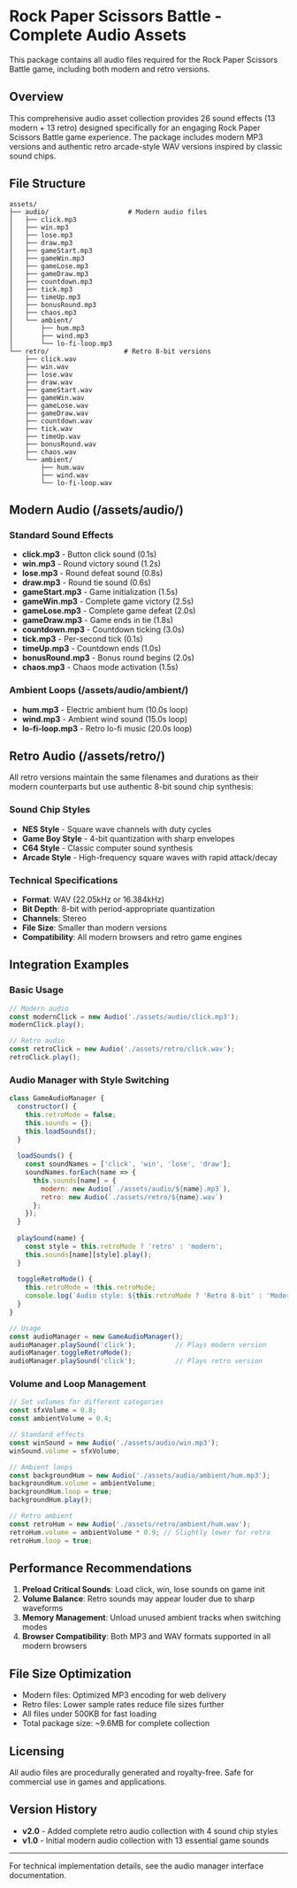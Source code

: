 # Rock Paper Scissors Battle - Complete Audio Assets

This package contains all audio files required for the Rock Paper Scissors Battle game, including both modern and retro versions.

## Overview

This comprehensive audio asset collection provides 26 sound effects (13 modern + 13 retro) designed specifically for an engaging Rock Paper Scissors Battle game experience. The package includes modern MP3 versions and authentic retro arcade-style WAV versions inspired by classic sound chips.

## File Structure

```
assets/
├── audio/                    # Modern audio files
│   ├── click.mp3
│   ├── win.mp3
│   ├── lose.mp3
│   ├── draw.mp3
│   ├── gameStart.mp3
│   ├── gameWin.mp3
│   ├── gameLose.mp3
│   ├── gameDraw.mp3
│   ├── countdown.mp3
│   ├── tick.mp3
│   ├── timeUp.mp3
│   ├── bonusRound.mp3
│   ├── chaos.mp3
│   └── ambient/
│       ├── hum.mp3
│       ├── wind.mp3
│       └── lo-fi-loop.mp3
└── retro/                   # Retro 8-bit versions
    ├── click.wav
    ├── win.wav
    ├── lose.wav
    ├── draw.wav
    ├── gameStart.wav
    ├── gameWin.wav
    ├── gameLose.wav
    ├── gameDraw.wav
    ├── countdown.wav
    ├── tick.wav
    ├── timeUp.wav
    ├── bonusRound.wav
    ├── chaos.wav
    └── ambient/
        ├── hum.wav
        ├── wind.wav
        └── lo-fi-loop.wav
```

## Modern Audio (/assets/audio/)

### Standard Sound Effects
- **click.mp3** - Button click sound (0.1s)
- **win.mp3** - Round victory sound (1.2s)
- **lose.mp3** - Round defeat sound (0.8s)
- **draw.mp3** - Round tie sound (0.6s)
- **gameStart.mp3** - Game initialization (1.5s)
- **gameWin.mp3** - Complete game victory (2.5s)
- **gameLose.mp3** - Complete game defeat (2.0s)
- **gameDraw.mp3** - Game ends in tie (1.8s)
- **countdown.mp3** - Countdown ticking (3.0s)
- **tick.mp3** - Per-second tick (0.1s)
- **timeUp.mp3** - Countdown ends (1.0s)
- **bonusRound.mp3** - Bonus round begins (2.0s)
- **chaos.mp3** - Chaos mode activation (1.5s)

### Ambient Loops (/assets/audio/ambient/)
- **hum.mp3** - Electric ambient hum (10.0s loop)
- **wind.mp3** - Ambient wind sound (15.0s loop)
- **lo-fi-loop.mp3** - Retro lo-fi music (20.0s loop)

## Retro Audio (/assets/retro/)

All retro versions maintain the same filenames and durations as their modern counterparts but use authentic 8-bit sound chip synthesis:

### Sound Chip Styles
- **NES Style** - Square wave channels with duty cycles
- **Game Boy Style** - 4-bit quantization with sharp envelopes
- **C64 Style** - Classic computer sound synthesis
- **Arcade Style** - High-frequency square waves with rapid attack/decay

### Technical Specifications
- **Format**: WAV (22.05kHz or 16.384kHz)
- **Bit Depth**: 8-bit with period-appropriate quantization
- **Channels**: Stereo
- **File Size**: Smaller than modern versions
- **Compatibility**: All modern browsers and retro game engines

## Integration Examples

### Basic Usage

```javascript
// Modern audio
const modernClick = new Audio('./assets/audio/click.mp3');
modernClick.play();

// Retro audio
const retroClick = new Audio('./assets/retro/click.wav');
retroClick.play();
```

### Audio Manager with Style Switching

```javascript
class GameAudioManager {
  constructor() {
    this.retroMode = false;
    this.sounds = {};
    this.loadSounds();
  }
  
  loadSounds() {
    const soundNames = ['click', 'win', 'lose', 'draw'];
    soundNames.forEach(name => {
      this.sounds[name] = {
        modern: new Audio(`./assets/audio/${name}.mp3`),
        retro: new Audio(`./assets/retro/${name}.wav`)
      };
    });
  }
  
  playSound(name) {
    const style = this.retroMode ? 'retro' : 'modern';
    this.sounds[name][style].play();
  }
  
  toggleRetroMode() {
    this.retroMode = !this.retroMode;
    console.log(`Audio style: ${this.retroMode ? 'Retro 8-bit' : 'Modern'}`);
  }
}

// Usage
const audioManager = new GameAudioManager();
audioManager.playSound('click');          // Plays modern version
audioManager.toggleRetroMode();
audioManager.playSound('click');          // Plays retro version
```

### Volume and Loop Management

```javascript
// Set volumes for different categories
const sfxVolume = 0.8;
const ambientVolume = 0.4;

// Standard effects
const winSound = new Audio('./assets/audio/win.mp3');
winSound.volume = sfxVolume;

// Ambient loops
const backgroundHum = new Audio('./assets/audio/ambient/hum.mp3');
backgroundHum.volume = ambientVolume;
backgroundHum.loop = true;
backgroundHum.play();

// Retro ambient
const retroHum = new Audio('./assets/retro/ambient/hum.wav');
retroHum.volume = ambientVolume * 0.9; // Slightly lower for retro
retroHum.loop = true;
```

## Performance Recommendations

1. **Preload Critical Sounds**: Load click, win, lose sounds on game init
2. **Volume Balance**: Retro sounds may appear louder due to sharp waveforms
3. **Memory Management**: Unload unused ambient tracks when switching modes
4. **Browser Compatibility**: Both MP3 and WAV formats supported in all modern browsers

## File Size Optimization

- Modern files: Optimized MP3 encoding for web delivery
- Retro files: Lower sample rates reduce file sizes further
- All files under 500KB for fast loading
- Total package size: ~9.6MB for complete collection

## Licensing

All audio files are procedurally generated and royalty-free. Safe for commercial use in games and applications.

## Version History

- **v2.0** - Added complete retro audio collection with 4 sound chip styles
- **v1.0** - Initial modern audio collection with 13 essential game sounds

---

For technical implementation details, see the audio manager interface documentation.

